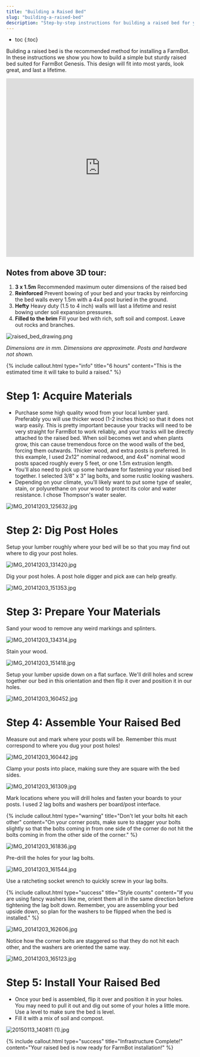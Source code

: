 ```yaml
---
title: "Building a Raised Bed"
slug: "building-a-raised-bed"
description: "Step-by-step instructions for building a raised bed for your FarmBot"
---
```


* toc
{:toc}

Building a raised bed is the recommended method for installing a FarmBot. In these instructions we show you how to build a simple but sturdy raised bed suited for FarmBot Genesis. This design will fit into most yards, look great, and last a lifetime.

<iframe width="100%" height="480" src="https://sketchfab.com/models/5002768ae94f4013a7dad664bdfc42ad/embed?ui_controls=0&amp;ui_infos=0&amp;ui_related=0" frameborder="0" allowfullscreen mozallowfullscreen="true" webkitallowfullscreen="true" onmousewheel=""></iframe>

## Notes from above 3D tour:
1. **3 x 1.5m** Recommended maximum outer dimensions of the raised bed
2. **Reinforced** Prevent bowing of your bed and your tracks by reinforcing the bed walls every 1.5m with a 4x4 post buried in the ground.
3. **Hefty** Heavy duty (1.5 to 4 inch) walls will last a lifetime and resist bowing under soil expansion pressures.
4. **Filled to the brim** Fill your bed with rich, soft soil and compost. Leave out rocks and branches.

![raised_bed_drawing.png](_images/raised_bed_drawing.png)

_Dimensions are in mm. Dimensions are approximate.
Posts and hardware not shown._



{%
include callout.html
type="info"
title="6 hours"
content="This is the estimated time it will take to build a raised."
%}

# Step 1: Acquire Materials
  * Purchase some high quality wood from your local lumber yard. Preferably you will use thicker wood (1-2 inches thick) so that it does not warp easily. This is pretty important because your tracks will need to be very straight for FarmBot to work reliably, and your tracks will be directly attached to the raised bed. When soil becomes wet and when plants grow, this can cause tremendous force on the wood walls of the bed, forcing them outwards. Thicker wood, and extra posts is preferred. In this example, I used 2x12" nominal redwood, and 4x4" nominal wood posts spaced roughly every 5 feet, or one 1.5m extrusion length.
  * You'll also need to pick up some hardware for fastening your raised bed together. I selected 3/8" x 3" lag bolts, and some rustic looking washers.
  * Depending on your climate, you'll likely want to put some type of sealer, stain, or polyurethane on your wood to protect its color and water resistance. I chose Thompson's water sealer.

![IMG_20141203_125632.jpg](_images/IMG_20141203_125632.jpg)

# Step 2: Dig Post Holes
Setup your lumber roughly where your bed will be so that you may find out where to dig your post holes.

![IMG_20141203_131420.jpg](_images/IMG_20141203_131420.jpg)

Dig your post holes. A post hole digger and pick axe can help greatly.

![IMG_20141203_151353.jpg](_images/IMG_20141203_151353.jpg)

# Step 3: Prepare Your Materials
Sand your wood to remove any weird markings and splinters.

![IMG_20141203_134314.jpg](_images/IMG_20141203_134314.jpg)

Stain your wood.

![IMG_20141203_151418.jpg](_images/IMG_20141203_151418.jpg)

Setup your lumber upside down on a flat surface. We'll drill holes and screw together our bed in this orientation and then flip it over and position it in our holes.

![IMG_20141203_160452.jpg](_images/IMG_20141203_160452.jpg)

# Step 4: Assemble Your Raised Bed
Measure out and mark where your posts will be. Remember this must correspond to where you dug your post holes!

![IMG_20141203_160442.jpg](_images/IMG_20141203_160442.jpg)

Clamp your posts into place, making sure they are square with the bed sides.

![IMG_20141203_161309.jpg](_images/IMG_20141203_161309.jpg)

Mark locations where you will drill holes and fasten your boards to your posts. I used 2 lag bolts and washers per board/post interface.

{%
include callout.html
type="warning"
title="Don't let your bolts hit each other"
content="On your corner posts, make sure to stagger your bolts slightly so that the bolts coming in from one side of the corner do not hit the bolts coming in from the other side of the corner."
%}



![IMG_20141203_161836.jpg](_images/IMG_20141203_161836.jpg)

Pre-drill the holes for your lag bolts.

![IMG_20141203_161544.jpg](_images/IMG_20141203_161544.jpg)

Use a ratcheting socket wrench to quickly screw in your lag bolts.

{%
include callout.html
type="success"
title="Style counts"
content="If you are using fancy washers like me, orient them all in the same direction before tightening the lag bolt down. Remember, you are assembling your bed upside down, so plan for the washers to be flipped when the bed is installed."
%}



![IMG_20141203_162606.jpg](_images/IMG_20141203_162606.jpg)

Notice how the corner bolts are staggered so that they do not hit each other, and the washers are oriented the same way.

![IMG_20141203_165123.jpg](_images/IMG_20141203_165123.jpg)

# Step 5: Install Your Raised Bed
* Once your bed is assembled, flip it over and position it in your holes. You may need to pull it out and dig out some of your holes a little more. Use a level to make sure the bed is level.
* Fill it with a mix of soil and compost.

![20150113_140811 (1).jpg](_images/20150113_140811_(1).jpg)



{%
include callout.html
type="success"
title="Infrastructure Complete!"
content="Your raised bed is now ready for FarmBot installation!"
%}

